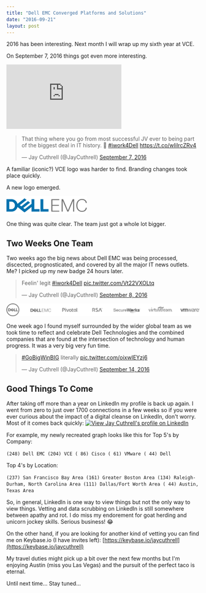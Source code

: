 ```yaml
---
title: "Dell EMC Converged Platforms and Solutions"
date: "2016-09-21"
layout: post
---
```


2016 has been interesting. Next month I will wrap up my sixth year at VCE.

On September 7, 2016 things got even more interesting.

<iframe width="300" height="168" src="https://www.youtube.com/embed/KyLBJAglAiw" frameborder="0" allowfullscreen></iframe>

<blockquote class="twitter-tweet" data-lang="en"><p lang="en" dir="ltr">That thing where you go from most successful JV ever to being part of the biggest deal in IT history. 🚀 <a href="https://twitter.com/hashtag/iwork4Dell?src=hash">#iwork4Dell</a> <a href="https://t.co/wIilrcZRv4">https://t.co/wIilrcZRv4</a></p>&mdash; Jay Cuthrell (@JayCuthrell) <a href="https://twitter.com/JayCuthrell/status/773558118483505152">September 7, 2016</a></blockquote>
<script async src="//platform.twitter.com/widgets.js" charset="utf-8"></script>

A familiar (iconic?) VCE logo was harder to find. Branding changes took place quickly. 

A new logo emerged.

[![Dell EMC Converged Platforms and Solutions](/images/dell-emc-logo-text.png "Dell EMC Converged Platforms and Solutions")](http://www.vce.com/)

One thing was quite clear. The team just got a whole lot bigger.


Two Weeks One Team
------------------

Two weeks ago the big news about Dell EMC was being processed, discected, prognosticated, and covered by all the major IT news outlets. Me? I picked up my new badge 24 hours later.

<blockquote class="twitter-tweet" data-lang="en"><p lang="en" dir="ltr">Feelin&#39; legit <a href="https://twitter.com/hashtag/iwork4Dell?src=hash">#iwork4Dell</a> <a href="https://t.co/Vt22VXOLtq">pic.twitter.com/Vt22VXOLtq</a></p>&mdash; Jay Cuthrell (@JayCuthrell) <a href="https://twitter.com/JayCuthrell/status/773985660650651648">September 8, 2016</a></blockquote>
<script async src="//platform.twitter.com/widgets.js" charset="utf-8"></script>

[![Dell Technologies](/images/dell-technologies-logo-strip.png "Dell Technologies")](https://www.delltechnologies.com/)

One week ago I found myself surrounded by the wider global team as we took time to reflect and celebrate Dell Technologies and the combined companies that are found at the intersection of technology and human progress. It was a very big very fun time.

<blockquote class="twitter-tweet" data-lang="en"><p lang="en" dir="ltr"><a href="https://twitter.com/hashtag/GoBigWinBIG?src=hash">#GoBigWinBIG</a> literally <a href="https://t.co/oixwIEYzj6">pic.twitter.com/oixwIEYzj6</a></p>&mdash; Jay Cuthrell (@JayCuthrell) <a href="https://twitter.com/JayCuthrell/status/776083395226980353">September 14, 2016</a></blockquote>
<script async src="//platform.twitter.com/widgets.js" charset="utf-8"></script>


Good Things To Come
-------------------

After taking off more than a year on LinkedIn my profile is back up again. I went from zero to just over 1700 connections in a few weeks so if you were ever curious about the impact of a digital cleanse on LinkedIn, don't worry. Most of it comes back quickly: <a href="https://www.linkedin.com/pub/jay-cuthrell/a9/185/44"> <img src="https://static.licdn.com/scds/common/u/img/webpromo/btn_myprofile_160x33.png" width="160" height="33" border="0" alt="View Jay Cuthrell's profile on LinkedIn"> </a>

For example, my newly recreated graph looks like this for Top 5's by Company:

``
(248) Dell EMC
(204) VCE
( 86) Cisco
( 61) VMware
( 44) Dell
``

Top 4's by Location:

``
(237) San Francisco Bay Area
(161) Greater Boston Area
(134) Raleigh-Durham, North Carolina Area
(111) Dallas/Fort Worth Area
( 44) Austin, Texas Area
``

So, in general, LinkedIn is one way to view things but not the only way to view things. Vetting and data scrubbing on LinkedIn is still somewhere between apathy and rot. I do miss my endorement for goat herding and unicorn jockey skills. Serious business! 😂

On the other hand, if you are looking for another kind of vetting you can find me on Keybase.io (I have invites left): [https://keybase.io/jaycuthrell](https://keybase.io/jaycuthrell)

My travel duties might pick up a bit over the next few months but I'm enjoying Austin (miss you Las Vegas) and the pursuit of the perfect taco is eternal.

Until next time... Stay tuned...
